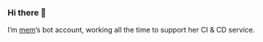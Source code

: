 ### Hi there 👋

I’m [mem](https://github.com/memset0)’s bot account, working all the time to support her CI & CD service.
